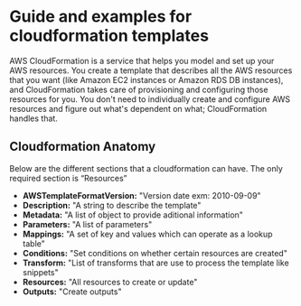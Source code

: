 # Guide and examples for cloudformation templates

AWS CloudFormation is a service that helps you model and set up your AWS resources. You create a template that describes all the AWS resources that you want (like Amazon EC2 instances or Amazon RDS DB instances), and CloudFormation takes care of provisioning and configuring those resources for you. You don't need to individually create and configure AWS resources and figure out what's dependent on what; CloudFormation handles that.

## Cloudformation Anatomy

Below are the different sections that a cloudformation can have. The only required section is “Resources”

- **AWSTemplateFormatVersion:** "Version date exm: 2010-09-09"
- **Description:** "A string to describe the template"
- **Metadata:** "A list of object to provide aditional information"
- **Parameters:** "A list of parameters"
- **Mappings:** "A set of key and values which can operate as a lookup table"
- **Conditions:** "Set conditions on whether certain resources are created"
- **Transform:** "List of transforms that are use to process the template like snippets"
- **Resources:** "All resources to create or update"
- **Outputs:** "Create outputs"